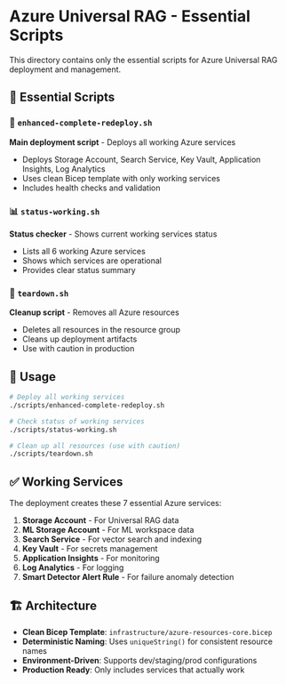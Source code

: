 # Azure Universal RAG - Essential Scripts

This directory contains only the essential scripts for Azure Universal RAG deployment and management.

## 📁 Essential Scripts

### 🚀 `enhanced-complete-redeploy.sh`
**Main deployment script** - Deploys all working Azure services
- Deploys Storage Account, Search Service, Key Vault, Application Insights, Log Analytics
- Uses clean Bicep template with only working services
- Includes health checks and validation

### 📊 `status-working.sh`
**Status checker** - Shows current working services status
- Lists all 6 working Azure services
- Shows which services are operational
- Provides clear status summary

### 🧹 `teardown.sh`
**Cleanup script** - Removes all Azure resources
- Deletes all resources in the resource group
- Cleans up deployment artifacts
- Use with caution in production

## 🎯 Usage

```bash
# Deploy all working services
./scripts/enhanced-complete-redeploy.sh

# Check status of working services
./scripts/status-working.sh

# Clean up all resources (use with caution)
./scripts/teardown.sh
```

## ✅ Working Services

The deployment creates these 7 essential Azure services:
1. **Storage Account** - For Universal RAG data
2. **ML Storage Account** - For ML workspace data
3. **Search Service** - For vector search and indexing
4. **Key Vault** - For secrets management
5. **Application Insights** - For monitoring
6. **Log Analytics** - For logging
7. **Smart Detector Alert Rule** - For failure anomaly detection

## 🏗️ Architecture

- **Clean Bicep Template**: `infrastructure/azure-resources-core.bicep`
- **Deterministic Naming**: Uses `uniqueString()` for consistent resource names
- **Environment-Driven**: Supports dev/staging/prod configurations
- **Production Ready**: Only includes services that actually work